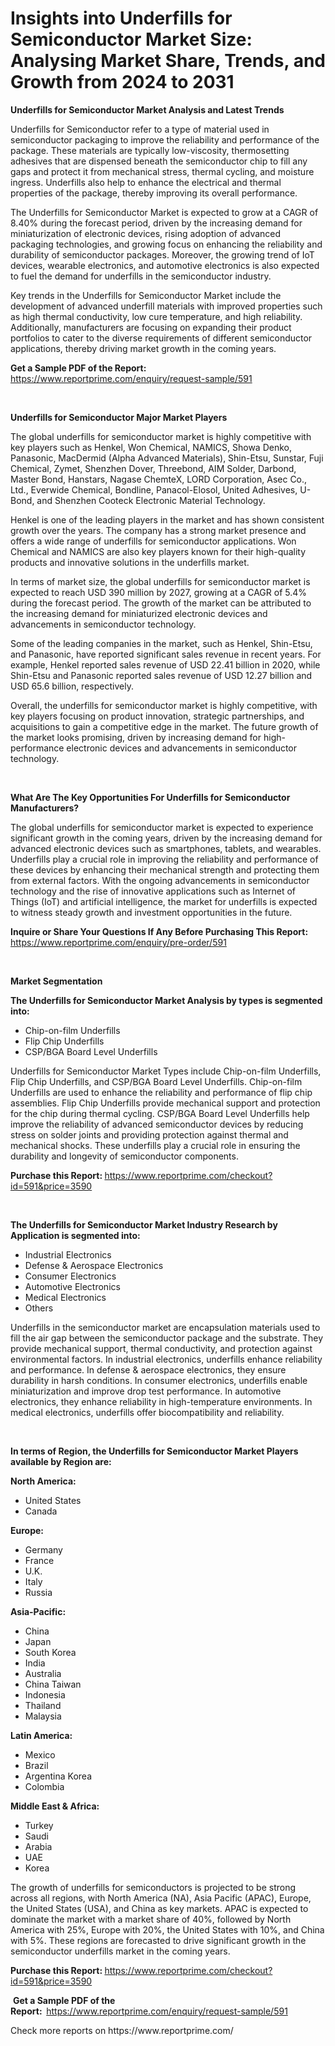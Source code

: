 <p><h1>Insights into Underfills for Semiconductor Market Size: Analysing Market Share, Trends, and Growth from 2024 to 2031</h1></p><p><strong>Underfills for Semiconductor Market Analysis and Latest Trends</strong></p>
<p><p>Underfills for Semiconductor refer to a type of material used in semiconductor packaging to improve the reliability and performance of the package. These materials are typically low-viscosity, thermosetting adhesives that are dispensed beneath the semiconductor chip to fill any gaps and protect it from mechanical stress, thermal cycling, and moisture ingress. Underfills also help to enhance the electrical and thermal properties of the package, thereby improving its overall performance.</p><p>The Underfills for Semiconductor Market is expected to grow at a CAGR of 8.40% during the forecast period, driven by the increasing demand for miniaturization of electronic devices, rising adoption of advanced packaging technologies, and growing focus on enhancing the reliability and durability of semiconductor packages. Moreover, the growing trend of IoT devices, wearable electronics, and automotive electronics is also expected to fuel the demand for underfills in the semiconductor industry.</p><p>Key trends in the Underfills for Semiconductor Market include the development of advanced underfill materials with improved properties such as high thermal conductivity, low cure temperature, and high reliability. Additionally, manufacturers are focusing on expanding their product portfolios to cater to the diverse requirements of different semiconductor applications, thereby driving market growth in the coming years.</p></p>
<p><strong>Get a Sample PDF of the Report:&nbsp;</strong> <a href="https://www.reportprime.com/enquiry/request-sample/591">https://www.reportprime.com/enquiry/request-sample/591</a></p>
<p>&nbsp;</p>
<p><strong>Underfills for Semiconductor Major Market Players</strong></p>
<p><p>The global underfills for semiconductor market is highly competitive with key players such as Henkel, Won Chemical, NAMICS, Showa Denko, Panasonic, MacDermid (Alpha Advanced Materials), Shin-Etsu, Sunstar, Fuji Chemical, Zymet, Shenzhen Dover, Threebond, AIM Solder, Darbond, Master Bond, Hanstars, Nagase ChemteX, LORD Corporation, Asec Co., Ltd., Everwide Chemical, Bondline, Panacol-Elosol, United Adhesives, U-Bond, and Shenzhen Cooteck Electronic Material Technology.</p><p>Henkel is one of the leading players in the market and has shown consistent growth over the years. The company has a strong market presence and offers a wide range of underfills for semiconductor applications. Won Chemical and NAMICS are also key players known for their high-quality products and innovative solutions in the underfills market.</p><p>In terms of market size, the global underfills for semiconductor market is expected to reach USD 390 million by 2027, growing at a CAGR of 5.4% during the forecast period. The growth of the market can be attributed to the increasing demand for miniaturized electronic devices and advancements in semiconductor technology.</p><p>Some of the leading companies in the market, such as Henkel, Shin-Etsu, and Panasonic, have reported significant sales revenue in recent years. For example, Henkel reported sales revenue of USD 22.41 billion in 2020, while Shin-Etsu and Panasonic reported sales revenue of USD 12.27 billion and USD 65.6 billion, respectively.</p><p>Overall, the underfills for semiconductor market is highly competitive, with key players focusing on product innovation, strategic partnerships, and acquisitions to gain a competitive edge in the market. The future growth of the market looks promising, driven by increasing demand for high-performance electronic devices and advancements in semiconductor technology.</p></p>
<p>&nbsp;</p>
<p><strong>What Are The Key Opportunities For Underfills for Semiconductor Manufacturers?</strong></p>
<p><p>The global underfills for semiconductor market is expected to experience significant growth in the coming years, driven by the increasing demand for advanced electronic devices such as smartphones, tablets, and wearables. Underfills play a crucial role in improving the reliability and performance of these devices by enhancing their mechanical strength and protecting them from external factors. With the ongoing advancements in semiconductor technology and the rise of innovative applications such as Internet of Things (IoT) and artificial intelligence, the market for underfills is expected to witness steady growth and investment opportunities in the future.</p></p>
<p><strong>Inquire or Share Your Questions If Any Before Purchasing This Report:</strong> <a href="https://www.reportprime.com/enquiry/pre-order/591">https://www.reportprime.com/enquiry/pre-order/591</a></p>
<p>&nbsp;</p>
<p><strong>Market Segmentation</strong></p>
<p><strong>The Underfills for Semiconductor Market Analysis by types is segmented into:</strong></p>
<p><ul><li>Chip-on-film Underfills</li><li>Flip Chip Underfills</li><li>CSP/BGA Board Level Underfills</li></ul></p>
<p><p>Underfills for Semiconductor Market Types include Chip-on-film Underfills, Flip Chip Underfills, and CSP/BGA Board Level Underfills. Chip-on-film Underfills are used to enhance the reliability and performance of flip chip assemblies. Flip Chip Underfills provide mechanical support and protection for the chip during thermal cycling. CSP/BGA Board Level Underfills help improve the reliability of advanced semiconductor devices by reducing stress on solder joints and providing protection against thermal and mechanical shocks. These underfills play a crucial role in ensuring the durability and longevity of semiconductor components.</p></p>
<p><strong>Purchase this Report:&nbsp;</strong><a href="https://www.reportprime.com/checkout?id=591&price=3590">https://www.reportprime.com/checkout?id=591&price=3590</a></p>
<p>&nbsp;</p>
<p><strong>The Underfills for Semiconductor Market Industry Research by Application is segmented into:</strong></p>
<p><ul><li>Industrial Electronics</li><li>Defense & Aerospace Electronics</li><li>Consumer Electronics</li><li>Automotive Electronics</li><li>Medical Electronics</li><li>Others</li></ul></p>
<p><p>Underfills in the semiconductor market are encapsulation materials used to fill the air gap between the semiconductor package and the substrate. They provide mechanical support, thermal conductivity, and protection against environmental factors. In industrial electronics, underfills enhance reliability and performance. In defense & aerospace electronics, they ensure durability in harsh conditions. In consumer electronics, underfills enable miniaturization and improve drop test performance. In automotive electronics, they enhance reliability in high-temperature environments. In medical electronics, underfills offer biocompatibility and reliability.</p></p>
<p>&nbsp;</p>
<p><strong>In terms of Region, the Underfills for Semiconductor Market Players available by Region are:</strong></p>
<p>
    <p> <strong> North America: </strong>
        <ul>
            <li>United States</li>
            <li>Canada</li>
        </ul>
        </p> 
    <p> <strong> Europe: </strong>
        <ul>
            <li>Germany</li>
            <li>France</li>
            <li>U.K.</li>
            <li>Italy</li>
            <li>Russia</li>
        </ul>
        </p> 
    <p> <strong> Asia-Pacific: </strong>
        <ul>
            <li>China</li>
            <li>Japan</li>
            <li>South Korea</li>
            <li>India</li>
            <li>Australia</li>
            <li>China Taiwan</li>
            <li>Indonesia</li>
            <li>Thailand</li>
            <li>Malaysia</li>
        </ul>
        </p> 
    <p> <strong> Latin America: </strong>
        <ul>
            <li>Mexico</li>
            <li>Brazil</li>
            <li>Argentina Korea</li>
            <li>Colombia</li>
        </ul>
        </p> 
    <p> <strong> Middle East & Africa: </strong>
        <ul>
            <li>Turkey</li>
            <li>Saudi</li>
            <li>Arabia</li>
            <li>UAE</li>
            <li>Korea</li>
        </ul>
    </p>
    </p>
<p><p>The growth of underfills for semiconductors is projected to be strong across all regions, with North America (NA), Asia Pacific (APAC), Europe, the United States (USA), and China as key markets. APAC is expected to dominate the market with a market share of 40%, followed by North America with 25%, Europe with 20%, the United States with 10%, and China with 5%. These regions are forecasted to drive significant growth in the semiconductor underfills market in the coming years.</p></p>
<p><strong>Purchase this Report: </strong><a href="https://www.reportprime.com/checkout?id=591&price=3590">https://www.reportprime.com/checkout?id=591&price=3590</a></p>
<p>&nbsp;<strong>Get a Sample PDF of the Report:&nbsp;&nbsp;</strong><a href="https://www.reportprime.com/enquiry/request-sample/591">https://www.reportprime.com/enquiry/request-sample/591</a></p>
<p><strong></strong></p>
<p>Check more reports on https://www.reportprime.com/</p>